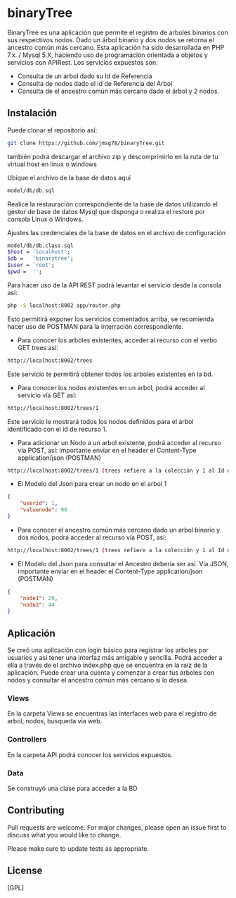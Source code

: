 # binaryTree
BinaryTree es una aplicación que permite el registro de arboles binarios con sus respectivos nodos. Dado un árbol binario y dos nodos se retorna el ancestro común más cercano. Esta aplicación ha sido desarrollada en PHP 7.x. / Mysql 5.X, haciendo uso de programación orientada a objetos y servicios con APIRest. Los servicios expuestos son:
* Consulta de un arbol dado su Id de Referencia
* Consulta de nodos dado el id de Referencia del Arbol
* Consulta de el ancestro común más cercano dado el árbol y 2 nodos.

## Instalación
Puede clonar el repositorio así:
```bash
git clone https://github.com/jmsg78/binaryTree.git
```
también podrá descargar el archivo zip y descomprimirlo en la ruta de tu virtual host en linux o windows

Ubique el archivo de la base de datos aquí
```bash
model/db/db.sql
```
Realice la restauración correspondiente de la base de datos utilizando el gestor de base de datos Mysql que disponga o realiza el restore por consola Linux o Windows. 

Ajustes las credenciales de la base de datos en el archivo de configuración
```bash
model/db/db.class.sql
$host = 'localhost';
$db =   'binarytree';
$user = 'root';
$pwd =  '';
```
Para hacer uso de la API REST podrá levantar el servicio desde la consola así:
```bash
php -S localhost:8002 app/router.php
```
Esto permitirá exponer los servicios comentados arriba, se recomienda hacer uso de POSTMAN para la interración correspondiente.
* Para conocer los arboles existentes, acceder al recurso con el verbo GET trees así:
```bash
http://localhost:8002/trees
```
Este servicio te permitirá obtener todos los arboles existentes en la bd.

* Para conocer los nodos existentes en un arbol, podrá acceder al servicio vía GET así:
```bash
http://localhost:8002/trees/1
```
Este servicio le mostrará todos los nodos definidos para el árbol identificado con el id de recurso 1.

* Para adicionar un Nodo a un arbol existente, podrá acceder al recurso vía POST, así: importante enviar en el header el Content-Type application/json (POSTMAN)
```bash
http://localhost:8002/trees/1 (trees refiere a la colección y 1 al Id del Arbol).
```
- El Modelo del Json para crear un nodo en el arbol 1
```json
{
    "userid": 1,
    "valuenode": 90
}
```
* Para conocer el ancestro común más cercano dado un arbol binario y dos nodos, podrá acceder al recurso vía POST, así:
```bash
http://localhost:8002/trees/1 (trees refiere a la colección y 1 al Id del Arbol).
```
- El Modelo del Json para consultar el Ancestro deberia ser así. Vía JSON, importante enviar en el header el Content-Type application/json (POSTMAN)
```json
{
    "node1": 29,
    "node2": 44
}
```
## Aplicación
Se creó una aplicación con login básico para registrar los arboles por usuarios y así tener una interfaz más amigable y sencilla.
Podrá acceder a ella a través de el archivo index.php que se encuentra en la raiz de la aplicación. Puede crear una cuenta y comenzar a crear tus arboles con nodos y consultar el ancestro común más cercano si lo desea.

### Views
En la carpeta Views se encuentras las interfaces web para el registro de arbol, nodos, busqueda via web.
### Controllers
En la carpeta API podrá conocer los servicios expuestos.
### Data
Se construyó una clase para acceder a la BD


## Contributing
Pull requests are welcome. For major changes, please open an issue first to discuss what you would like to change.

Please make sure to update tests as appropriate.

## License
[GPL]